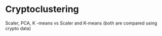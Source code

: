 # Cryptoclustering
Scaler, PCA, K -means vs Scaler and K-means (both are compared using crypto data)

